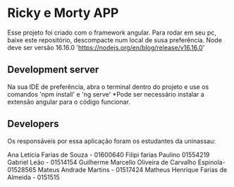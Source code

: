 # Ricky e Morty APP

Esse projeto foi criado com o framework angular. Para rodar em seu pc, baixe este repositório, descompacte num local de susa preferência. Node deve ser versão 16.16.0 'https://nodejs.org/en/blog/release/v16.16.0'

## Development server

Na sua IDE de preferência, abra o terminal dentro do projeto e use os comandos 'npm install' e 'ng serve'
*Pode ser necessário instalar a extensão angular para o código funcionar.

## Developers

Os responsáveis por essa aplicação foram os estudantes da uninassau:

Ana Letícia Farias de Souza - 01600640
Filipi farias Paulino 01554219
Gabriel Leão - 01514154
Guilherme Marcello Oliveira de Carvalho Espinola- 01528565
Mateus Andrade Martins - 01517424
Matheus Henrique Farias de Almeida - 0151515
